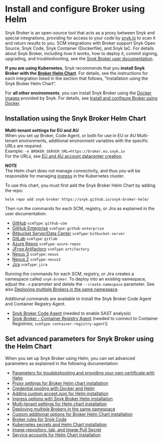 # Install and configure Broker using Helm

Snyk Broker is an open-source tool that acts as a proxy between Snyk and special integrations, providing for access to your code by [snyk.io](http://snyk.io/) to scan it and return results to you. SCM integrations with Broker support Snyk Open Source, Snyk Code, Snyk Container (Dockerfile), and Snyk IaC. For details about Snyk Broker, including how it works, how to deploy it, commit signing, upgrading, and troubleshooting, see the [Snyk Broker user documentation](https://docs.snyk.io/snyk-admin/snyk-broker).

**If you are using Kubernetes**, Snyk recommends that you **install Snyk Broker with the** [**Broker Helm Chart**](https://github.com/snyk/snyk-broker-helm). For details, see the instructions for each integration listed in the section that follows, "Installation using the Snyk Broker Helm Chart".

For **all other environments**, you can install Snyk Broker using the [Docker images](https://github.com/snyk/broker) provided by Snyk. For details, see [Install and configure Broker using Docker](https://docs.snyk.io/snyk-admin/snyk-broker/install-and-configure-snyk-broker/install-and-configure-broker-using-docker).

## Installation using the Snyk Broker Helm Chart

**Multi-tenant settings for EU and AU**\
When you set up Broker, Code Agent, or both for use in EU or AU Multi-tenant environments, additional environment variables with the specific URLs are required.\
Example: `-e BROKER_SERVER_URL=https://broker.eu.snyk.io`\
For the URLs, see [EU and AU account datacenter creation](https://docs.snyk.io/snyk-processes/data-residency-at-snyk#eu-and-au-datacenter-account-creation).

**NOTE**\
The Helm chart does not manage connectivity, and thus you will be responsible for managing [ingress](https://docs.snyk.io/snyk-admin/snyk-broker/install-and-configure-broker-using-helm/advanced-setup-for-helm-chart-installation/ingress-options-with-snyk-broker-helm-installation) in the Kubernetes cluster.

To use this chart, you must first add the Snyk Broker Helm Chart by adding the repo:

`helm repo add snyk-broker https://snyk.github.io/snyk-broker-helm/`

Then run the commands for each SCM, registry, or Jira as explained in the user documentation:

* [GitHub](https://docs.snyk.io/snyk-admin/snyk-broker/install-and-configure-snyk-broker/githhub.com-install-and-configure-using-helm) `scmType`: `github-com`
* [GitHub Enterprise](https://docs.snyk.io/snyk-admin/snyk-broker/install-and-configure-snyk-broker/github-enterprise-install-and-configure-using-helm) `scmType`: `github-enterprise`
* [Bitbucket Server/Data Center](https://docs.snyk.io/snyk-admin/snyk-broker/install-and-configure-snyk-broker/bitbucket-server-data-center-install-and-configure-using-helm) `scmType`: `bitbucket-server`
* [GitLab](https://docs.snyk.io/snyk-admin/snyk-broker/install-and-configure-snyk-broker/gitlab-install-and-configure-using-helm) `scmType`: `gitlab`
* [Azure Repos](https://docs.snyk.io/snyk-admin/snyk-broker/install-and-configure-snyk-broker/azure-repos-install-and-configure-and-configure-using-helm) `scmType`: `azure-repos`
* [JFrog Artifactory](https://docs.snyk.io/snyk-admin/snyk-broker/install-and-configure-snyk-broker/artifactory-repository-install-and-configure-using-helm) `scmType`: `artifactory`
* [Nexus 3](https://docs.snyk.io/snyk-admin/snyk-broker/install-and-configure-snyk-broker/nexus-repository-install-and-configure-using-helm) `scmType`: `nexus`
* [Nexus 2](https://docs.snyk.io/snyk-admin/snyk-broker/install-and-configure-snyk-broker/nexus-repository-install-and-configure-using-helm) `scmType`: `nexus2`
* [Jira](https://docs.snyk.io/snyk-admin/snyk-broker/install-and-configure-snyk-broker/jira-install-and-configure-using-helm) `scmType`: `jira`

Running the commands for each SCM, registry, or Jira creates a namespace called `snyk-broker`. To deploy into an existing namespace, adjust the `-n` parameter and delete the `--create-namespace` parameter. See also [Deploying multiple Brokers in the same namespace](https://docs.snyk.io/snyk-admin/snyk-broker/install-and-configure-snyk-broker/advanced-setup-for-helm-chart-installation/deploying-multiple-brokers-in-the-same-namespace).

Additional commands are available to Install the Snyk Broker Code Agent and Container Registry Agent.

* [Snyk Broker Code Agent](https://docs.snyk.io/snyk-admin/snyk-broker/snyk-broker-code-agent/install-broker-for-code-agent-using-helm) (needed to enable SAST analysis)
* [Snyk Broker - Container Registry Agent](https://docs.snyk.io/snyk-admin/snyk-broker/snyk-broker-container-registry-agent/install-broker-for-container-registry-agent-using-helm) (needed to connect to Container Registries; `scmType`: `container-registry-agent`\\)

## Set advanced parameters for Snyk Broker using the Helm Chart

When you set up Snyk Broker using Helm, you can set advanced parameters as explained in the following documentation:

* [Parameters for troubleshooting and providing your own certificate with Helm](https://docs.snyk.io/snyk-admin/snyk-broker/install-and-configure-broker-using-helm/advanced-setup-for-helm-chart-installation/parameters-for-troubleshooting-and-providing-your-own-certificate-with-helm)
* [Proxy settings for Broker Helm chart installation](https://docs.snyk.io/snyk-admin/snyk-broker/install-and-configure-broker-using-helm/advanced-setup-for-helm-chart-installation/proxy-settings-for-broker-helm-chart-installation)
* [Credential pooling with Docker and Helm](https://docs.snyk.io/snyk-admin/snyk-broker/install-and-configure-broker-using-docker/advanced-configuration-for-snyk-broker-docker-installation/credential-pooling-with-docker-and-helm)
* [Adding custom accept.json for Helm installation](https://docs.snyk.io/snyk-admin/snyk-broker/install-and-configure-broker-using-helm/advanced-setup-for-helm-chart-installation/adding-custom-accept.json-for-helm-installation)
* [Ingress options with Snyk Broker Helm installation](https://docs.snyk.io/snyk-admin/snyk-broker/install-and-configure-broker-using-helm/advanced-setup-for-helm-chart-installation/ingress-options-with-snyk-broker-helm-installation)
* [Multi-tenant settings for Helm chart installation](https://docs.snyk.io/snyk-admin/snyk-broker/install-and-configure-broker-using-helm/advanced-setup-for-helm-chart-installation/multi-tenant-settings-for-helm-chart-installation)
* [Deploying multiple Brokers in the same namespace](https://docs.snyk.io/snyk-admin/snyk-broker/install-and-configure-broker-using-helm/advanced-setup-for-helm-chart-installation/deploying-multiple-brokers-in-the-same-namespace)
* [Custom additional options for Broker Helm Chart installation](https://docs.snyk.io/snyk-admin/snyk-broker/install-and-configure-broker-using-helm/advanced-setup-for-helm-chart-installation/custom-additional-options-for-broker-helm-chart-installation)
* [Broker rules for Snyk Code](https://docs.snyk.io/snyk-admin/snyk-broker/install-and-configure-broker-using-helm/advanced-setup-for-helm-chart-installation/broker-rules-for-snyk-code)
* [Kubernetes secrets and Helm Chart installation](https://docs.snyk.io/snyk-admin/snyk-broker/install-and-configure-snyk-broker/advanced-setup-for-helm-chart-installation/kubernetes-secrets-and-helm-chart-installation)
* [Image repository, tab, and Image Pull Secret](https://docs.snyk.io/snyk-admin/snyk-broker/install-and-configure-snyk-broker/advanced-setup-for-helm-chart-installation/image-repository-tab-and-image-pull-secret)
* [Service accounts for Helm Chart installation](https://docs.snyk.io/snyk-admin/snyk-broker/install-and-configure-snyk-broker/advanced-setup-for-helm-chart-installation/service-accounts-for-helm-chart-installation)
